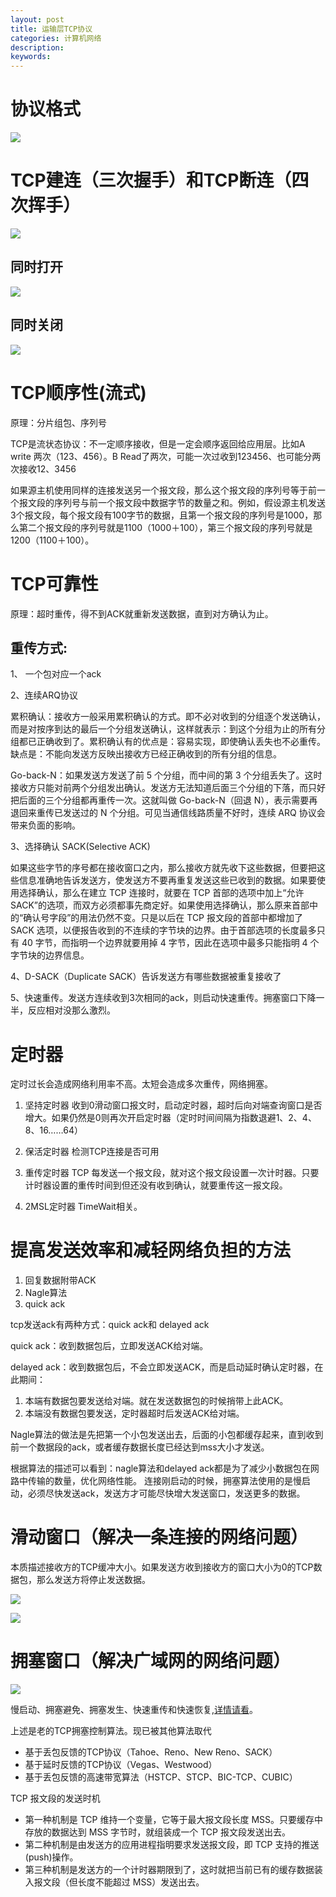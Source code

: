 ```yaml
---
layout: post
title: 运输层TCP协议
categories: 计算机网络
description: 
keywords: 
---
```



# 协议格式

![](/images/posts/2015-11-07-net-tcp.md/1.png)





# TCP建连（三次握手）和TCP断连（四次挥手）

![](/images/posts/2015-11-07-net-tcp.md/2.png)


## 同时打开

![](/images/posts/2015-11-07-net-tcp.md/3.png)


## 同时关闭

![](/images/posts/2015-11-07-net-tcp.md/4.png)




# TCP顺序性(流式)

原理：分片组包、序列号


TCP是流状态协议：不一定顺序接收，但是一定会顺序返回给应用层。比如A write 两次（123、456）。B Read了两次，可能一次过收到123456、也可能分两次接收12、3456


如果源主机使用同样的连接发送另一个报文段，那么这个报文段的序列号等于前一个报文段的序列号与前一个报文段中数据字节的数量之和。例如，假设源主机发送3个报文段，每个报文段有100字节的数据，且第一个报文段的序列号是1000，那么第二个报文段的序列号就是1100（1000＋100），第三个报文段的序列号就是1200（1100＋100）。



# TCP可靠性

原理：超时重传，得不到ACK就重新发送数据，直到对方确认为止。


##  重传方式:

1、 一个包对应一个ack

2、连续ARQ协议

累积确认：接收方一般采用累积确认的方式。即不必对收到的分组逐个发送确认，而是对按序到达的最后一个分组发送确认，这样就表示：到这个分组为止的所有分组都已正确收到了。累积确认有的优点是：容易实现，即使确认丢失也不必重传。缺点是：不能向发送方反映出接收方已经正确收到的所有分组的信息。

Go-back-N：如果发送方发送了前 5 个分组，而中间的第 3 个分组丢失了。这时接收方只能对前两个分组发出确认。发送方无法知道后面三个分组的下落，而只好把后面的三个分组都再重传一次。这就叫做 Go-back-N（回退 N），表示需要再退回来重传已发送过的 N 个分组。可见当通信线路质量不好时，连续 ARQ 协议会带来负面的影响。

3、选择确认 SACK(Selective ACK)

如果这些字节的序号都在接收窗口之内，那么接收方就先收下这些数据，但要把这些信息准确地告诉发送方，使发送方不要再重复发送这些已收到的数据。如果要使用选择确认，那么在建立 TCP 连接时，就要在 TCP 首部的选项中加上“允许 SACK”的选项，而双方必须都事先商定好。如果使用选择确认，那么原来首部中的“确认号字段”的用法仍然不变。只是以后在 TCP 报文段的首部中都增加了 SACK 选项，以便报告收到的不连续的字节块的边界。由于首部选项的长度最多只有 40 字节，而指明一个边界就要用掉 4 字节，因此在选项中最多只能指明 4 个字节块的边界信息。

4、D-SACK（Duplicate SACK）告诉发送方有哪些数据被重复接收了

5、快速重传。发送方连续收到3次相同的ack，则启动快速重传。拥塞窗口下降一半，反应相对没那么激烈。



# 定时器

定时过长会造成网络利用率不高。太短会造成多次重传，网络拥塞。

1. 坚持定时器
收到0滑动窗口报文时，启动定时器，超时后向对端查询窗口是否增大。如果仍然是0则再次开启定时器（定时时间间隔为指数退避1、2、4、8、16……64）

2. 保活定时器
检测TCP连接是否可用

3. 重传定时器
TCP 每发送一个报文段，就对这个报文段设置一次计时器。只要计时器设置的重传时间到但还没有收到确认，就要重传这一报文段。

4. 2MSL定时器
TimeWait相关。



# 提高发送效率和减轻网络负担的方法

1. 回复数据附带ACK
2. Nagle算法
3. quick ack

tcp发送ack有两种方式：quick ack和 delayed ack 

quick ack：收到数据包后，立即发送ACK给对端。

delayed ack：收到数据包后，不会立即发送ACK，而是启动延时确认定时器，在此期间：
1. 本端有数据包要发送给对端。就在发送数据包的时候捎带上此ACK。
2. 本端没有数据包要发送，定时器超时后发送ACK给对端。

Nagle算法的做法是先把第一个小包发送出去，后面的小包都缓存起来，直到收到前一个数据段的ack，或者缓存数据长度已经达到mss大小才发送。

根据算法的描述可以看到：nagle算法和delayed ack都是为了减少小数据包在网路中传输的数量，优化网络性能。
连接刚启动的时候，拥塞算法使用的是慢启动，必须尽快发送ack，发送方才可能尽快增大发送窗口，发送更多的数据。


# 滑动窗口（解决一条连接的网络问题）

本质描述接收方的TCP缓冲大小。如果发送方收到接收方的窗口大小为0的TCP数据包，那么发送方将停止发送数据。


![](/images/posts/2015-11-07-net-tcp.md/5.gif)

![](/images/posts/2015-11-07-net-tcp.md/6.gif)




# 拥塞窗口（解决广域网的网络问题）

![](/images/posts/2015-11-07-net-tcp.md/7.png)

慢启动、拥塞避免、拥塞发生、快速重传和快速恢复,[详情请看](https://bingoex.github.io/2015/11/11/rongsai-controll/)。


上述是老的TCP拥塞控制算法。现已被其他算法取代
- 基于丢包反馈的TCP协议（Tahoe、Reno、New Reno、SACK）
- 基于延时反馈的TCP协议（Vegas、Westwood）
- 基于丢包反馈的高速带宽算法（HSTCP、STCP、BIC-TCP、CUBIC）


TCP 报文段的发送时机

- 第一种机制是 TCP 维持一个变量，它等于最大报文段长度 MSS。只要缓存中存放的数据达到 MSS 字节时，就组装成一个 TCP 报文段发送出去。
- 第二种机制是由发送方的应用进程指明要求发送报文段，即 TCP 支持的推送(push)操作。
- 第三种机制是发送方的一个计时器期限到了，这时就把当前已有的缓存数据装入报文段（但长度不能超过 MSS）发送出去。







